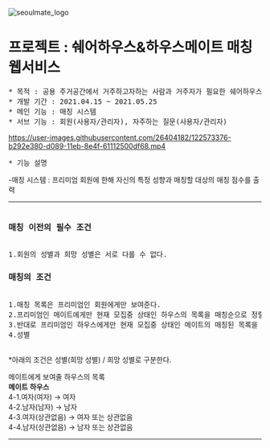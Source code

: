 ![seoulmate_logo](https://user-images.githubusercontent.com/26404182/122573257-8b3c1680-d089-11eb-8434-2e61e29a34f1.png)
# 프로젝트 : 쉐어하우스&하우스메이트 매칭 웹서비스
<pre>* 목적 : 공용 주거공간에서 거주하고자하는 사람과 거주자가 필요한 쉐어하우스 간 매칭 플랫폼
* 개발 기간 : 2021.04.15 ~ 2021.05.25
* 메인 기능 : 매칭 시스템
* 서브 기능 : 회원(사용자/관리자), 자주하는 질문(사용자/관리자)</pre>
https://user-images.githubusercontent.com/26404182/122573376-b292e380-d089-11eb-8e4f-61112500df68.mp4
<pre>* 기능 설명</pre>
-매칭 시스템
: 프리미엄 회원에 한해 자신의 특정 성향과 매칭할 대상의 매칭 점수를 출력
<hr/>
<pre>
<h3>매칭 이전의 필수 조건</h3>
1.회원의 성별과 희망 성별은 서로 다를 수 없다.
<h3>매칭의 조건</h3>
1.매칭 목록은 프리미엄인 회원에게만 보여준다.   
2.프리미엄인 메이트에게만 현재 모집중 상태인 하우스의 목록을 매칭순으로 정렬하여 보여준다.   
3.반대로 프리미엄인 하우스에게만 현재 모집중 상태인 메이트의 매칭된 목록을 매칭순으로 정렬하여 보여준다.   
4.성별   



</pre>

*아래의 조건은 성별(희망 성별) / 희망 성별로 구분한다.   

메이트에게 보여줄 하우스의 목록   
       **메이트**                        **하우스**   
4-1.여자(여자)           →    여자   
4-2.남자(남자)           →    남자   
4-3.여자(상관없음)    →    여자 또는 상관없음   
4-4.남자(상관없음)    →    남자 또는 상관없음   
<hr/>
